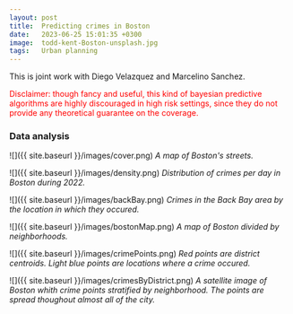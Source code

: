 ```yaml
---
layout: post
title:  Predicting crimes in Boston
date:   2023-06-25 15:01:35 +0300
image:  todd-kent-Boston-unsplash.jpg
tags:   Urban planning
---
```

This is joint work with Diego Velazquez and Marcelino Sanchez.

<span style="color: red"> Disclaimer: though fancy and useful, this kind of bayesian predictive algorithms are highly discouraged in high risk settings, since they do not provide any theoretical guarantee on the coverage.</span>


### Data analysis

![]({{ site.baseurl }}/images/cover.png)
*A map of Boston's streets.*



![]({{ site.baseurl }}/images/density.png)
*Distribution of crimes per day in Boston during 2022.*


![]({{ site.baseurl }}/images/backBay.png)
*Crimes in the Back Bay area by the location in which they occured.*




![]({{ site.baseurl }}/images/bostonMap.png)
*A map of Boston divided by neighborhoods.*


![]({{ site.baseurl }}/images/crimePoints.png)
*Red points are district centroids. Light blue points are locations where a crime occured.*

![]({{ site.baseurl }}/images/crimesByDistrict.png)
*A satellite image of Boston whith crime points stratified by neighborhood. The points are spread thoughout almost all of the city.*

